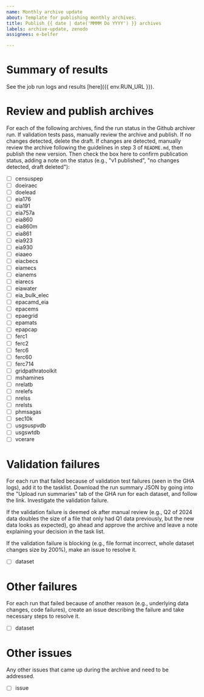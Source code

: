 ```yaml
---
name: Monthly archive update
about: Template for publishing monthly archives.
title: Publish {{ date | date('MMMM Do YYYY') }} archives
labels: archive-update, zenodo
assignees: e-belfer

---
```


# Summary of results

See the job run logs and results [here]({{ env.RUN_URL }}).

# Review and publish archives

For each of the following archives, find the run status in the Github archiver run. If validation tests pass, manually review the archive and publish. If no changes detected, delete the draft. If changes are detected, manually review the archive following the guidelines in step 3 of `README.md`, then publish the new version. Then check the box here to confirm publication status, adding a note on the status (e.g., "v1 published", "no changes detected, draft deleted"):

- [ ] censuspep
- [ ] doeiraec
- [ ] doelead
- [ ] eia176
- [ ] eia191
- [ ] eia757a
- [ ] eia860
- [ ] eia860m
- [ ] eia861
- [ ] eia923
- [ ] eia930
- [ ] eiaaeo
- [ ] eiacbecs
- [ ] eiamecs
- [ ] eianems
- [ ] eiarecs
- [ ] eiawater
- [ ] eia_bulk_elec
- [ ] epacamd_eia
- [ ] epacems
- [ ] epaegrid
- [ ] epamats
- [ ] epapcap
- [ ] ferc1
- [ ] ferc2
- [ ] ferc6
- [ ] ferc60
- [ ] ferc714
- [ ] gridpathratoolkit
- [ ] mshamines
- [ ] nrelatb
- [ ] nrelefs
- [ ] nrelss
- [ ] nrelsts
- [ ] phmsagas
- [ ] sec10k
- [ ] usgsuspvdb
- [ ] usgswtdb
- [ ] vcerare

# Validation failures

For each run that failed because of validation test failures (seen in the GHA logs), add it to the tasklist. Download the run summary JSON by going into the "Upload run summaries" tab of the GHA run for each dataset, and follow the link. Investigate the validation failure.

If the validation failure is deemed ok after manual review (e.g., Q2 of 2024 data doubles the size of a file that only had Q1 data previously, but the new data looks as expected), go ahead and approve the archive and leave a note explaining your decision in the task list.

If the validation failure is blocking (e.g., file format incorrect, whole dataset changes size by 200%), make an issue to resolve it.

- [ ] dataset

# Other failures

For each run that failed because of another reason (e.g., underlying data changes, code failures), create an issue describing the failure and take necessary steps to resolve it.

- [ ] dataset

# Other issues

Any other issues that came up during the archive and need to be addressed.

- [ ] issue

